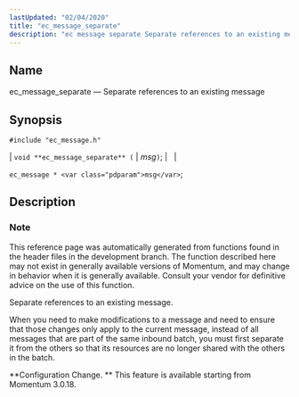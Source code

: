 ```yaml
---
lastUpdated: "02/04/2020"
title: "ec_message_separate"
description: "ec message separate Separate references to an existing message void ec message separate msg ec message msg This reference page was automatically generated from functions found in the header files in the development branch The function described here may not exist in generally available versions of Momentum and may change..."
---
```


<a name="apis.ec_message_separate"></a> 
## Name

ec_message_separate — Separate references to an existing message

## Synopsis

`#include "ec_message.h"`

| `void **ec_message_separate** (` | <var class="pdparam">msg</var>`)`; |   |

`ec_message * <var class="pdparam">msg</var>`;<a name="idp56987536"></a> 
## Description

### Note

This reference page was automatically generated from functions found in the header files in the development branch. The function described here may not exist in generally available versions of Momentum, and may change in behavior when it is generally available. Consult your vendor for definitive advice on the use of this function.

Separate references to an existing message.

When you need to make modifications to a message and need to ensure that those changes only apply to the current message, instead of all messages that are part of the same inbound batch, you must first separate it from the others so that its resources are no longer shared with the others in the batch.

**Configuration Change. ** This feature is available starting from Momentum 3.0.18.